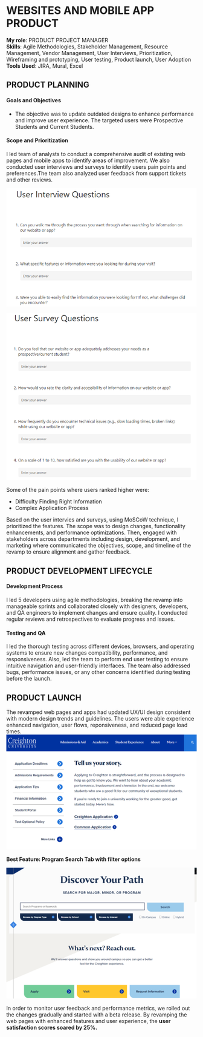 # WEBSITES AND MOBILE APP PRODUCT

**My role**: PRODUCT PROJECT MANAGER \
**Skills**: Agile Methodologies, Stakeholder Management, Resource Management, Vendor Management, User Interviews, Prioritization, Wireframing and prototyping, User testing, Product launch, User Adoption \
**Tools Used**: JIRA, Mural, Excel

## PRODUCT PLANNING
#### Goals and Objectives
* The objective was to update outdated designs to enhance performance and improve user experience. The targeted users were Prospective Students and Current Students.
  
#### Scope and Prioritization
I led team of analysts to conduct a comprehensive audit of existing web pages and mobile apps to identify areas of improvement. We also conducted user interviews and surveys to identify users pain points and preferences.The team also analyzed user feedback from support tickets and other reviews. 

![User Interviews](assets/CUWebAppUserInterview.png)

![User Surveys](assets/CUWebAppSurvey.png)

Some of the pain points where users ranked higher were:
* Difficulty Finding Right Information
* Complex Application Process

Based on the user intervies and surveys, using MoSCoW technique, I prioritized the features. The scope was to design changes, functionality enhancements, and performance optimizations. Then, engaged with stakeholders across departments including design, development, and marketing where communicated the objectives, scope, and timeline of the revamp to ensure alignment and gather feedback. 

## PRODUCT DEVELOPMENT LIFECYCLE
#### Development Process
I led 5 developers using agile methodologies, breaking the revamp into manageable sprints and collaborated closely with designers, developers, and QA engineers to implement changes and ensure quality. I conducted regular reviews and retrospectives to evaluate progress and issues.

#### Testing and QA
I led the thorough testing across different devices, browsers, and operating systems to ensure new changes compatibility, performance, and responsiveness. Also, led the team to perform end user testing to ensure intuitive navigation and user-friendly interfaces. The team also addressed bugs, performance issues, or any other concerns identified during testing before the launch. 

## PRODUCT LAUNCH 
The revamped web pages and apps had updated UX/UI design consistent with modern design trends and guidelines. The users were able experience enhanced navigation, user flows, reponsiveness, and reduced page load times. 
![Product Launch](assets/CreightonWebPage.png)

**Best Feature: Program Search Tab with filter options**

![Product Launch](assets/CUProgramSearchKeywords.png)

In order to monitor user feedback and performance metrics, we rolled out the changes gradually and started with a beta release. 
By revamping the web pages with enhanced features and user experience, the **user satisfaction scores soared by 25%.** 

